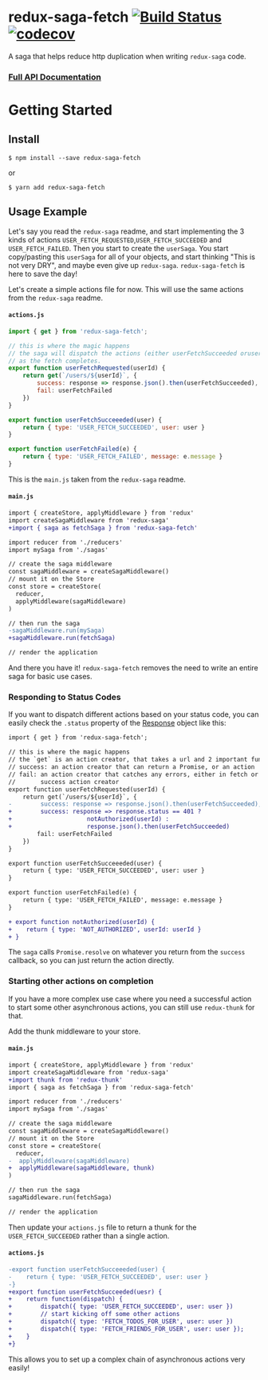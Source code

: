 # redux-saga-fetch  [![Build Status](https://travis-ci.org/dat2/redux-saga-fetch.svg?branch=master)](https://travis-ci.org/dat2/redux-saga-fetch) [![codecov](https://codecov.io/gh/dat2/redux-saga-fetch/branch/master/graph/badge.svg)](https://codecov.io/gh/dat2/redux-saga-fetch/)
A saga that helps reduce http duplication when writing `redux-saga` code.

### [Full API Documentation](docs/API.md)

# Getting Started

## Install

```
$ npm install --save redux-saga-fetch
```

or

```
$ yarn add redux-saga-fetch
```

## Usage Example
Let's say you read the `redux-saga` readme, and start implementing the 3 kinds
of actions `USER_FETCH_REQUESTED`,`USER_FETCH_SUCCEEDED` and `USER_FETCH_FAILED`.
Then you start to create the `userSaga`. You start copy/pasting this `userSaga`
for all of your objects, and start thinking "This is not very DRY", and maybe
even give up `redux-saga`. `redux-saga-fetch` is here to save the day!

Let's create a simple actions file for now. This will use the same actions from
the `redux-saga` readme.

#### `actions.js`
```javascript
import { get } from 'redux-saga-fetch';

// this is where the magic happens
// the saga will dispatch the actions (either userFetchSucceeded oruserFetchFailed) automatically
// as the fetch completes.
export function userFetchRequested(userId) {
    return get(`/users/${userId}`, {
        success: response => response.json().then(userFetchSucceeded),
        fail: userFetchFailed
    })
}

export function userFetchSucceeeded(user) {
    return { type: 'USER_FETCH_SUCCEEDED', user: user }
}

export function userFetchFailed(e) {
    return { type: 'USER_FETCH_FAILED', message: e.message }
}
```

This is the `main.js` taken from the `redux-saga` readme.

#### `main.js`
```diff
import { createStore, applyMiddleware } from 'redux'
import createSagaMiddleware from 'redux-saga'
+import { saga as fetchSaga } from 'redux-saga-fetch'

import reducer from './reducers'
import mySaga from './sagas'

// create the saga middleware
const sagaMiddleware = createSagaMiddleware()
// mount it on the Store
const store = createStore(
  reducer,
  applyMiddleware(sagaMiddleware)
)

// then run the saga
-sagaMiddleware.run(mySaga)
+sagaMiddleware.run(fetchSaga)

// render the application
```

And there you have it! `redux-saga-fetch` removes the need to write an entire
saga for basic use cases.

### Responding to Status Codes
If you want to dispatch different actions based on your status code, you can easily check the `.status` property of the [Response](https://developer.mozilla.org/en-US/docs/Web/API/Response) object like this:

```diff
import { get } from 'redux-saga-fetch';

// this is where the magic happens
// the `get` is an action creator, that takes a url and 2 important functions
// success: an action creator that can return a Promise, or an action
// fail: an action creator that catches any errors, either in fetch or in the
//       success action creator
export function userFetchRequested(userId) {
    return get(`/users/${userId}`, {
-        success: response => response.json().then(userFetchSucceeded),
+        success: response => response.status == 401 ?
+                     notAuthorized(userId) :
+                     response.json().then(userFetchSucceeded)
        fail: userFetchFailed
    })
}

export function userFetchSucceeeded(user) {
    return { type: 'USER_FETCH_SUCCEEDED', user: user }
}

export function userFetchFailed(e) {
    return { type: 'USER_FETCH_FAILED', message: e.message }
}

+ export function notAuthorized(userId) {
+    return { type: 'NOT_AUTHORIZED', userId: userId }
+ }
```

The `saga` calls `Promise.resolve` on whatever you return from the `success` callback, so you can just return the action directly.

### Starting other actions on completion
If you have a more complex use case where you need a successful action to start
some other asynchronous actions, you can still use `redux-thunk` for that.

Add the thunk middleware to your store.
#### `main.js`
```diff
import { createStore, applyMiddleware } from 'redux'
import createSagaMiddleware from 'redux-saga'
+import thunk from 'redux-thunk'
import { saga as fetchSaga } from 'redux-saga-fetch'

import reducer from './reducers'
import mySaga from './sagas'

// create the saga middleware
const sagaMiddleware = createSagaMiddleware()
// mount it on the Store
const store = createStore(
  reducer,
-  applyMiddleware(sagaMiddleware)
+  applyMiddleware(sagaMiddleware, thunk)
)

// then run the saga
sagaMiddleware.run(fetchSaga)

// render the application
```

Then update your `actions.js` file to return a thunk for the `USER_FETCH_SUCCEEDED`
rather than a single action.

#### `actions.js`
```diff
-export function userFetchSucceeeded(user) {
-    return { type: 'USER_FETCH_SUCCEEDED', user: user }
-}
+export function userFetchSucceeded(uesr) {
+    return function(dispatch) {
+        dispatch({ type: 'USER_FETCH_SUCCEEDED', user: user })
+        // start kicking off some other actions
+        dispatch({ type: 'FETCH_TODOS_FOR_USER', user: user })
+        dispatch({ type: 'FETCH_FRIENDS_FOR_USER', user: user });
+    }
+}
```

This allows you to set up a complex chain of asynchronous actions very easily!
